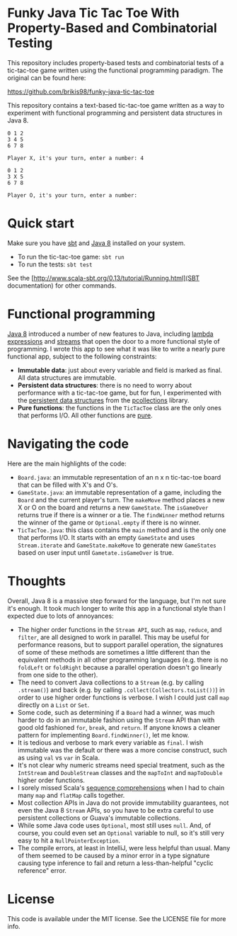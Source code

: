 # Funky Java Tic Tac Toe With Property-Based and Combinatorial Testing

This repository includes property-based tests and combinatorial tests of a tic-tac-toe game written using the
functional programming paradigm.  The original can be found here:

https://github.com/brikis98/funky-java-tic-tac-toe

This repository contains a text-based tic-tac-toe game written as a way to experiment with functional programming and
persistent data structures in Java 8.
 
```
0 1 2
3 4 5
6 7 8

Player X, it's your turn, enter a number: 4

0 1 2
3 X 5
6 7 8

Player O, it's your turn, enter a number: 
```

# Quick start

Make sure you have [sbt](http://www.scala-sbt.org/) and 
[Java 8](http://www.oracle.com/technetwork/java/javase/overview/java8-2100321.html) installed on your system.

* To run the tic-tac-toe game: `sbt run`
* To run the tests: `sbt test`

See the [http://www.scala-sbt.org/0.13/tutorial/Running.html](SBT documentation) for other commands.

# Functional programming

[Java 8](http://www.oracle.com/technetwork/java/javase/overview/java8-2100321.html) introduced a number of new features 
to Java, including [lambda expressions](http://docs.oracle.com/javase/tutorial/java/javaOO/lambdaexpressions.html) and 
[streams](http://docs.oracle.com/javase/8/docs/api/java/util/stream/package-summary.html) that open the door to a more
functional style of programming. I wrote this app to see what it was like to write a nearly pure functional app, subject 
to the following constraints:

* **Immutable data**: just about every variable and field is marked as final. All data structures are immutable.
* **Persistent data structures**: there is no need to worry about performance with a tic-tac-toe game, but for fun, I 
experimented with the [persistent data structures](http://en.wikipedia.org/wiki/Persistent_data_structure) from the 
[pcollections](http://pcollections.org/) library.
* **Pure functions**: the functions in the `TicTacToe` class are the only ones that performs I/O. All other functions 
are [pure](http://en.wikipedia.org/wiki/Pure_function).

# Navigating the code

Here are the main highlights of the code:

* `Board.java`: an immutable representation of an n x n tic-tac-toe board that can be filled with X's and O's. 
* `GameState.java`: an immutable representation of a game, including the `Board` and the current player's turn. The
`makeMove` method places a new X or O on the board and returns a new `GameState`. The `isGameOver` returns true if there 
is a winner or a tie. The `findWinner` method returns the winner of the game or `Optional.empty` if there is no winner.
* `TicTacToe.java`: this class contains the `main` method and is the only one that performs I/O. It starts with an empty
`GameState` and uses `Stream.iterate` and `GameState.makeMove` to generate new `GameStates` based on user input until
`Gametate.isGameOver` is true.

# Thoughts

Overall, Java 8 is a massive step forward for the language, but I'm not sure it's enough. It took much longer to write 
this app in a functional style than I expected due to lots of annoyances:

* The higher order functions in the `Stream API`, such as `map`, `reduce`, and `filter`, are all designed to work in 
parallel. This may be useful for performance reasons, but to support parallel operation, the signatures of some of these
methods are sometimes a little different than the equivalent methods in all other programming languages (e.g. there is 
no `foldLeft` or `foldRight` because a parallel operation doesn't go linearly from one side to the other).
* The need to convert Java collections to a `Stream` (e.g. by calling `.stream()`) and back (e.g. by calling 
`.collect(Collectors.toList())`) in order to use higher order functions is verbose. I wish I could just call `map` 
directly on a `List` or `Set`.
* Some code, such as determining if a `Board` had a winner, was much harder to do in an immutable fashion using the 
`Stream` API than with good old fashioned `for`, `break`, and `return`. If anyone knows a cleaner pattern for 
implementing `Board.findWinner()`, let me know.
* It is tedious and verbose to mark every variable as `final`. I wish immutable was the default or there was a more
concise construct, such as using `val` vs `var` in Scala.
* It's not clear why numeric streams need special treatment, such as the `IntStream` and `DoubleStream` classes and the
`mapToInt` and `mapToDouble` higher order functions.
* I sorely missed Scala's [sequence comprehensions](http://docs.scala-lang.org/tutorials/tour/sequence-comprehensions.html)
when I had to chain many `map` and `flatMap` calls together. 
* Most collection APIs in Java do not provide immutability guarantees, not even the Java 8 `Stream` APIs, so you have 
to be extra careful to use persistent collections or Guava's immutable collections.
* While some Java code uses `Optional`, most still uses `null`. And, of course, you could even set an `Optional` 
variable to null, so it's still very easy to hit a `NullPointerException`.  
* The compile errors, at least in IntelliJ, were less helpful than usual. Many of them seemed to be caused by a 
minor error in a type signature causing type inference to fail and return a less-than-helpful "cyclic reference" error.
 
# License
 
This code is available under the MIT license. See the LICENSE file for more info.